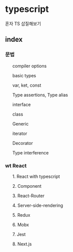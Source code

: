 # typescript
혼자 TS 삽질해보기
## index
### 문법
<ul>compiler options</ul>
<ul>basic types</ul>
<ul>var, ket, const</ul>
<ul>Type assertions, Type alias</ul>
<ul>interface</ul>
<ul>class</ul>
<ul>Generic</ul>
<ul>iterator</ul>
<ul>Decorator</ul>
<ul>Type interference</ul>

### wt React

<ol>  1. React with typescript  </ol>
<ol>   2. Component</ol>
<ol>  3. React-Router </ol>
<ol>   4. Server-side-rendering</ol>
<ol>  5. Redux </ol>
<ol>   6. Mobx</ol>
<ol>   7. Jest</ol>
<ol>   8. Next.js</ol>

